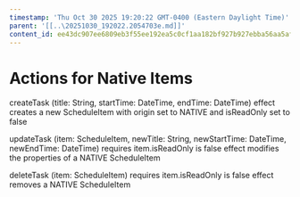 ```yaml
---
timestamp: 'Thu Oct 30 2025 19:20:22 GMT-0400 (Eastern Daylight Time)'
parent: '[[..\20251030_192022.2054703e.md]]'
content_id: ee43dc907ee6809eb3f55ee192ea5c0cf1aa182bf927b927ebba56aa5af2c51a
---
```


# Actions for Native Items

createTask (title: String, startTime: DateTime, endTime: DateTime)
effect creates a new ScheduleItem with origin set to NATIVE and isReadOnly set to false

updateTask (item: ScheduleItem, newTitle: String, newStartTime: DateTime, newEndTime: DateTime)
requires item.isReadOnly is false
effect modifies the properties of a NATIVE ScheduleItem

deleteTask (item: ScheduleItem)
requires item.isReadOnly is false
effect removes a NATIVE ScheduleItem
